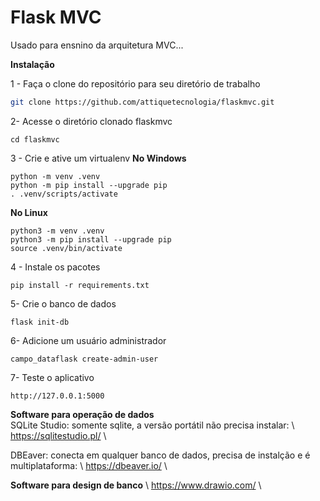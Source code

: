 # Flask MVC

Usado para ensnino da arquitetura MVC...

**Instalação**

1 - Faça o clone do repositório para seu diretório de trabalho
```bash
git clone https://github.com/attiquetecnologia/flaskmvc.git
```

2- Acesse o diretório clonado flaskmvc
```
cd flaskmvc
```

3 - Crie e ative um virtualenv
**No Windows**
```
python -m venv .venv
python -m pip install --upgrade pip
. .venv/scripts/activate
```

**No Linux**
```
python3 -m venv .venv
python3 -m pip install --upgrade pip
source .venv/bin/activate
```

4 - Instale os pacotes
```
pip install -r requirements.txt
```

5- Crie o banco de dados
```
flask init-db
```

6- Adicione um usuário administrador
```
campo_dataflask create-admin-user
```

7- Teste o aplicativo
```
http://127.0.0.1:5000
```

**Software para operação de dados** \
SQLite Studio: somente sqlite, a versão portátil não precisa instalar: \ https://sqlitestudio.pl/ \

DBEaver: conecta em qualquer banco de dados, precisa de instalção e é multiplataforma: \ https://dbeaver.io/ \


**Software para design de banco** \ 
https://www.drawio.com/ \